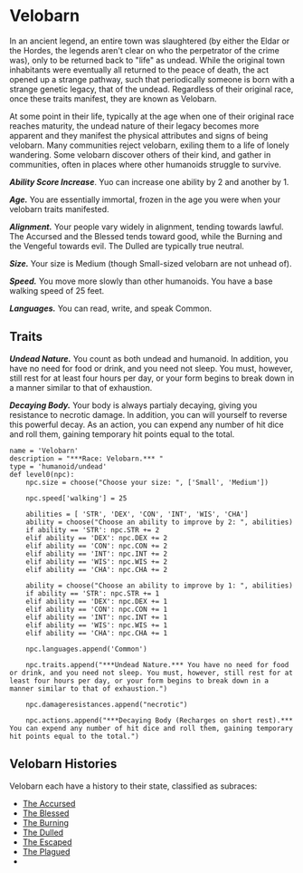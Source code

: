 # Velobarn

In an ancient legend, an entire town was slaughtered (by either the Eldar or the Hordes, the legends aren't clear on who the perpetrator of the crime was), only to be returned back to "life" as undead. While the original town inhabitants were eventually all returned to the peace of death, the act opened up a strange pathway, such that periodically someone is born with a strange genetic legacy, that of the undead. Regardless of their original race, once these traits manifest, they are known as Velobarn.

At some point in their life, typically at the age when one of their original race reaches maturity, the undead nature of their legacy becomes more apparent and they manifest the physical attributes and signs of being velobarn. Many communities reject velobarn, exiling them to a life of lonely wandering. Some velobarn discover others of their kind, and gather in communities, often in places where other humanoids struggle to survive.

***Ability Score Increase***. Yuo can increase one ability by 2 and another by 1.

***Age.*** You are essentially immortal, frozen in the age you were when your velobarn traits manifested.

***Alignment.*** Your people vary widely in alignment, tending towards lawful. The Accursed and the Blessed tends toward good, while the Burning and the Vengeful towards evil. The Dulled are typically true neutral.

***Size.*** Your size is Medium (though Small-sized velobarn are not unhead of).

***Speed.*** You move more slowly than other humanoids. You have a base walking speed of 25 feet.

***Languages.*** You can read, write, and speak Common.

## Traits

***Undead Nature.*** You count as both undead and humanoid. In addition, you have no need for food or drink, and you need not sleep. You must, however, still rest for at least four hours per day, or your form begins to break down in a manner similar to that of exhaustion.

***Decaying Body.*** Your body is always partialy decaying, giving you resistance to necrotic damage. In addition, you can will yourself to reverse this powerful decay. As an action, you can expend any number of hit dice and roll them, gaining temporary hit points equal to the total.

```
name = 'Velobarn'
description = "***Race: Velobarn.*** "
type = 'humanoid/undead'
def level0(npc):
    npc.size = choose("Choose your size: ", ['Small', 'Medium'])

    npc.speed['walking'] = 25

    abilities = [ 'STR', 'DEX', 'CON', 'INT', 'WIS', 'CHA']
    ability = choose("Choose an ability to improve by 2: ", abilities)
    if ability == 'STR': npc.STR += 2
    elif ability == 'DEX': npc.DEX += 2
    elif ability == 'CON': npc.CON += 2
    elif ability == 'INT': npc.INT += 2
    elif ability == 'WIS': npc.WIS += 2
    elif ability == 'CHA': npc.CHA += 2

    ability = choose("Choose an ability to improve by 1: ", abilities)
    if ability == 'STR': npc.STR += 1
    elif ability == 'DEX': npc.DEX += 1
    elif ability == 'CON': npc.CON += 1
    elif ability == 'INT': npc.INT += 1
    elif ability == 'WIS': npc.WIS += 1
    elif ability == 'CHA': npc.CHA += 1

    npc.languages.append('Common')

    npc.traits.append("***Undead Nature.*** You have no need for food or drink, and you need not sleep. You must, however, still rest for at least four hours per day, or your form begins to break down in a manner similar to that of exhaustion.")

    npc.damageresistances.append("necrotic")

    npc.actions.append("***Decaying Body (Recharges on short rest).*** You can expend any number of hit dice and roll them, gaining temporary hit points equal to the total.")
```

## Velobarn Histories

Velobarn each have a history to their state, classified as subraces:

* [The Accursed]()
* [The Blessed]()
* [The Burning]()
* [The Dulled]()
* [The Escaped]()
* [The Plagued]()
* 
